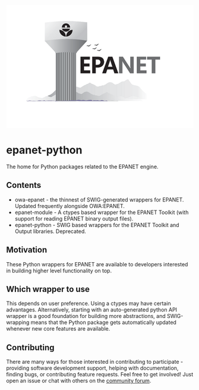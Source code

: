 
<p align="center">
  <img src="https://raw.githubusercontent.com/michaeltryby/epanet-image/master/src/logo.png"/>
</p> 


# epanet-python
The home for Python packages related to the EPANET engine.


## Contents
* owa-epanet - the thinnest of SWIG-generated wrappers for EPANET. Updated frequently alongside OWA:EPANET.
* epanet-module - A ctypes based wrapper for the EPANET Toolkit (with support for reading EPANET binary output files).
* epanet-python - SWIG based wrappers for the EPANET Toolkit and Output libraries. Deprecated.


## Motivation
These Python wrappers for EPANET are available to developers interested in building higher level functionality on top.

## Which wrapper to use
This depends on user preference. Using a ctypes may have certain advantages. Alternatively, starting with an auto-generated python API wrapper is a good foundation for building more abstractions, and SWIG-wrapping means that the Python package gets automatically updated whenever new core features are available.

## Contributing
There are many ways for those interested in contributing to participate - providing software development support, helping with documentation, finding bugs, or contributing feature requests. Feel free to get involved! Just open an issue or chat with others on the [community forum](http://community.wateranalytics.org).

